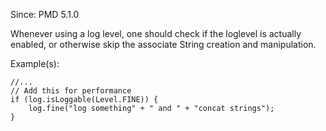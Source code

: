Since: PMD 5.1.0

Whenever using a log level, one should check if the loglevel is actually enabled, or
otherwise skip the associate String creation and manipulation.

Example(s):
```
//...
// Add this for performance
if (log.isLoggable(Level.FINE)) {
    log.fine("log something" + " and " + "concat strings");
}
```
